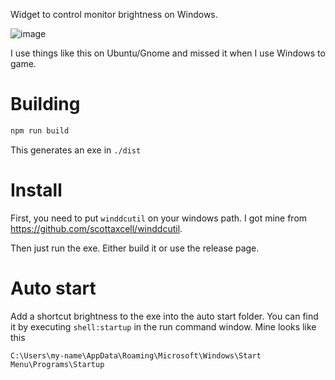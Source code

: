 
Widget to control monitor brightness on Windows.

![image](https://github.com/user-attachments/assets/20cc4e6c-554b-4000-888f-c49706293c8d)

I use things like this on Ubuntu/Gnome and missed it when I use Windows to game.

# Building

```bash
npm run build
```

This generates an exe in `./dist`

# Install

First, you need to put `winddcutil` on your windows path. I got mine from https://github.com/scottaxcell/winddcutil.

Then just run the exe. Either build it or use the release page.

# Auto start

Add a shortcut brightness to the exe into the auto start folder. You can find it by executing `shell:startup` in the run command window. Mine looks like this

```
C:\Users\my-name\AppData\Roaming\Microsoft\Windows\Start Menu\Programs\Startup
```
